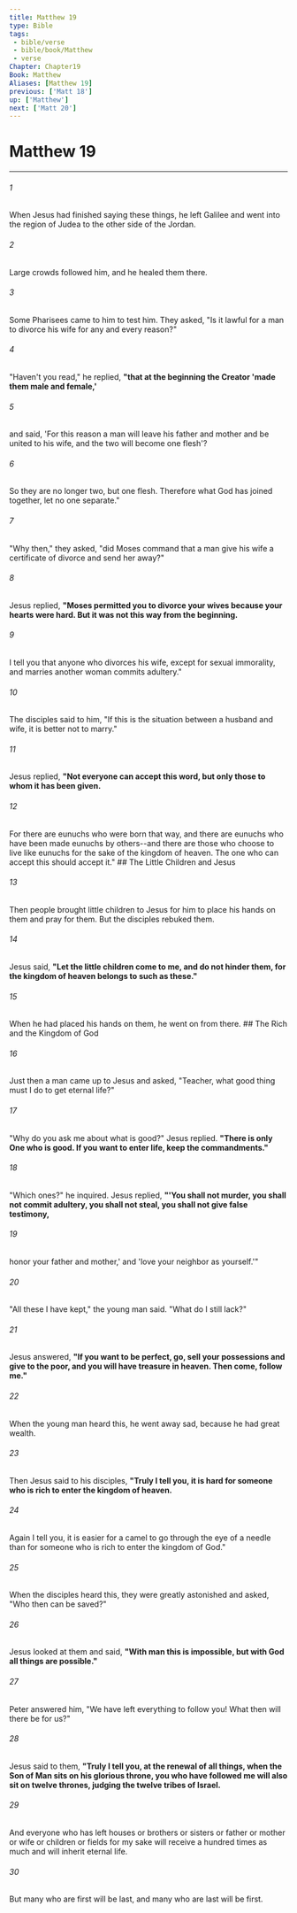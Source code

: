 ```yaml
---
title: Matthew 19
type: Bible
tags:
 - bible/verse
 - bible/book/Matthew
 - verse
Chapter: Chapter19
Book: Matthew
Aliases: [Matthew 19]
previous: ['Matt 18']
up: ['Matthew']
next: ['Matt 20']
---
```

# Matthew 19

***


###### 1 
When Jesus had finished saying these things, he left Galilee and went into the region of Judea to the other side of the Jordan. 

###### 2 
Large crowds followed him, and he healed them there. 

###### 3 
Some Pharisees came to him to test him. They asked, "Is it lawful for a man to divorce his wife for any and every reason?" 

###### 4 
"Haven't you read," he replied, **"that at the beginning the Creator 'made them male and female,'** 

###### 5 
and said, 'For this reason a man will leave his father and mother and be united to his wife, and the two will become one flesh'? 

###### 6 
So they are no longer two, but one flesh. Therefore what God has joined together, let no one separate." 

###### 7 
"Why then," they asked, "did Moses command that a man give his wife a certificate of divorce and send her away?" 

###### 8 
Jesus replied, **"Moses permitted you to divorce your wives because your hearts were hard. But it was not this way from the beginning.** 

###### 9 
I tell you that anyone who divorces his wife, except for sexual immorality, and marries another woman commits adultery." 

###### 10 
The disciples said to him, "If this is the situation between a husband and wife, it is better not to marry." 

###### 11 
Jesus replied, **"Not everyone can accept this word, but only those to whom it has been given.** 

###### 12 
For there are eunuchs who were born that way, and there are eunuchs who have been made eunuchs by others--and there are those who choose to live like eunuchs for the sake of the kingdom of heaven. The one who can accept this should accept it." ## The Little Children and Jesus 

###### 13 
Then people brought little children to Jesus for him to place his hands on them and pray for them. But the disciples rebuked them. 

###### 14 
Jesus said, **"Let the little children come to me, and do not hinder them, for the kingdom of heaven belongs to such as these."** 

###### 15 
When he had placed his hands on them, he went on from there. ## The Rich and the Kingdom of God 

###### 16 
Just then a man came up to Jesus and asked, "Teacher, what good thing must I do to get eternal life?" 

###### 17 
"Why do you ask me about what is good?" Jesus replied. **"There is only One who is good. If you want to enter life, keep the commandments."** 

###### 18 
"Which ones?" he inquired. Jesus replied, **"'You shall not murder, you shall not commit adultery, you shall not steal, you shall not give false testimony,** 

###### 19 
honor your father and mother,' and 'love your neighbor as yourself.'" 

###### 20 
"All these I have kept," the young man said. "What do I still lack?" 

###### 21 
Jesus answered, **"If you want to be perfect, go, sell your possessions and give to the poor, and you will have treasure in heaven. Then come, follow me."** 

###### 22 
When the young man heard this, he went away sad, because he had great wealth. 

###### 23 
Then Jesus said to his disciples, **"Truly I tell you, it is hard for someone who is rich to enter the kingdom of heaven.** 

###### 24 
Again I tell you, it is easier for a camel to go through the eye of a needle than for someone who is rich to enter the kingdom of God." 

###### 25 
When the disciples heard this, they were greatly astonished and asked, "Who then can be saved?" 

###### 26 
Jesus looked at them and said, **"With man this is impossible, but with God all things are possible."** 

###### 27 
Peter answered him, "We have left everything to follow you! What then will there be for us?" 

###### 28 
Jesus said to them, **"Truly I tell you, at the renewal of all things, when the Son of Man sits on his glorious throne, you who have followed me will also sit on twelve thrones, judging the twelve tribes of Israel.** 

###### 29 
And everyone who has left houses or brothers or sisters or father or mother or wife or children or fields for my sake will receive a hundred times as much and will inherit eternal life. 

###### 30 
But many who are first will be last, and many who are last will be first. 
